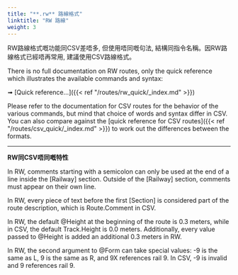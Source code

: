 ```yaml
---
title: "**.rw** 路線格式"
linktitle: "RW 路線"
weight: 3
---
```


RW路線格式嘅功能同CSV差唔多, 但使用唔同嘅句法, 結構同指令名稱。因RW路線格式已經唔再常用, 建議使用CSV路線格式。

There is no full documentation on RW routes, only the quick reference which illustrates the available commands and syntax:

➟ [Quick reference...]({{< ref "/routes/rw_quick/_index.md" >}}) 

Please refer to the documentation for CSV routes for the behavior of the various commands, but mind that choice of words and syntax differ in CSV. You can also compare against the [quick reference for CSV routes]({{< ref "/routes/csv_quick/_index.md" >}}) to work out the differences between the formats.

------

**RW同CSV唔同嘅特性**

In RW, comments starting with a semicolon can only be used at the end of a line inside the [Railway] section. Outside of the [Railway] section, comments must appear on their own line.

In RW, every piece of text before the first [Section] is considered part of the route description, which is Route.Comment in CSV.

In RW, the default @Height at the beginning of the route is 0.3 meters, while in CSV, the default Track.Height is 0.0 meters. Additionally, every value passed to @Height is added an additional 0.3 meters in RW.

In RW, the second argument to @Form can take special values: -9 is the same as L, 9 is the same as R, and 9X references rail 9. In CSV, -9 is invalid and 9 references rail 9.
